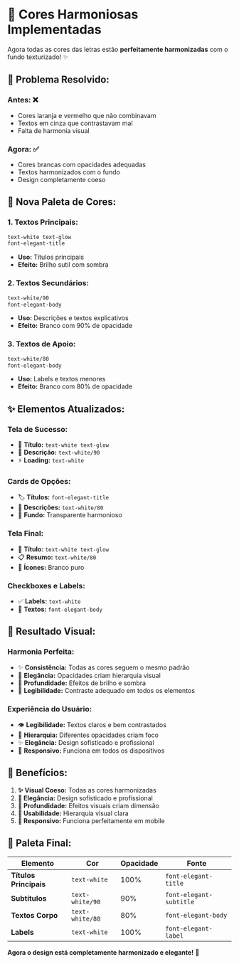 # 🎨 Cores Harmoniosas Implementadas

Agora todas as cores das letras estão **perfeitamente harmonizadas** com o fundo texturizado! ✨

## 🎯 **Problema Resolvido:**

### **Antes:** ❌
- Cores laranja e vermelho que não combinavam
- Textos em cinza que contrastavam mal
- Falta de harmonia visual

### **Agora:** ✅
- Cores brancas com opacidades adequadas
- Textos harmonizados com o fundo
- Design completamente coeso

## 🎨 **Nova Paleta de Cores:**

### **1. Textos Principais:**
```css
text-white text-glow
font-elegant-title
```
- **Uso:** Títulos principais
- **Efeito:** Brilho sutil com sombra

### **2. Textos Secundários:**
```css
text-white/90
font-elegant-body
```
- **Uso:** Descrições e textos explicativos
- **Efeito:** Branco com 90% de opacidade

### **3. Textos de Apoio:**
```css
text-white/80
font-elegant-body
```
- **Uso:** Labels e textos menores
- **Efeito:** Branco com 80% de opacidade

## ✨ **Elementos Atualizados:**

### **Tela de Sucesso:**
- 🎯 **Título:** `text-white text-glow`
- 📝 **Descrição:** `text-white/90`
- ⚡ **Loading:** `text-white`

### **Cards de Opções:**
- 🏷️ **Títulos:** `font-elegant-title`
- 📄 **Descrições:** `text-white/80`
- 🎨 **Fundo:** Transparente harmonioso

### **Tela Final:**
- 🌟 **Título:** `text-white text-glow`
- 📋 **Resumo:** `text-white/80`
- 🎯 **Ícones:** Branco puro

### **Checkboxes e Labels:**
- ✅ **Labels:** `text-white`
- 📝 **Textos:** `font-elegant-body`

## 🎯 **Resultado Visual:**

### **Harmonia Perfeita:**
- ✨ **Consistência:** Todas as cores seguem o mesmo padrão
- 🎨 **Elegância:** Opacidades criam hierarquia visual
- 💫 **Profundidade:** Efeitos de brilho e sombra
- 🌟 **Legibilidade:** Contraste adequado em todos os elementos

### **Experiência do Usuário:**
- 👁️ **Legibilidade:** Textos claros e bem contrastados
- 🎯 **Hierarquia:** Diferentes opacidades criam foco
- ✨ **Elegância:** Design sofisticado e profissional
- 📱 **Responsivo:** Funciona em todos os dispositivos

## 🚀 **Benefícios:**

1. **✨ Visual Coeso:** Todas as cores harmonizadas
2. **🎨 Elegância:** Design sofisticado e profissional
3. **💫 Profundidade:** Efeitos visuais criam dimensão
4. **🎯 Usabilidade:** Hierarquia visual clara
5. **📱 Responsivo:** Funciona perfeitamente em mobile

## 🎨 **Paleta Final:**

| Elemento | Cor | Opacidade | Fonte |
|----------|-----|-----------|-------|
| **Títulos Principais** | `text-white` | 100% | `font-elegant-title` |
| **Subtítulos** | `text-white/90` | 90% | `font-elegant-subtitle` |
| **Textos Corpo** | `text-white/80` | 80% | `font-elegant-body` |
| **Labels** | `text-white` | 100% | `font-elegant-label` |

**Agora o design está completamente harmonizado e elegante!** 🎉
